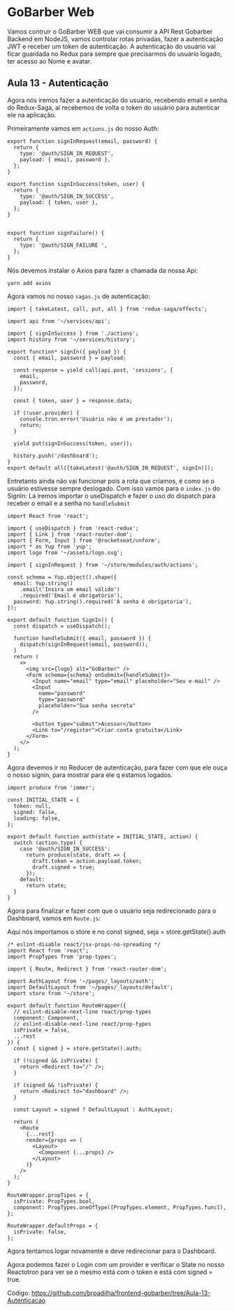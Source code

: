 # GoBarber Web

Vamos contruir o GoBarber WEB que vai consumir a API Rest Gobarber Backend em NodeJS, vamos controlar rotas privadas, fazer a autenticação JWT e receber um token de autenticação. A autenticação do usuário vai ficar guardada no Redux para sempre que precisarmos do usuário logado, ter acesso ao Nome e avatar.

## Aula 13 - Autenticação

Agora nós iremos fazer a autenticação do usuário, recebendo email e senha do Redux-Saga, ai recebemos de volta o token do usuário para autenticar ele na aplicação.

Primeiramente vamos em `actions.js` do nosso Auth:

```
export function signInRequest(email, password) {
  return {
    type: '@auth/SIGN_IN_REQUEST',
    payload: { email, password },
  };
}

export function signInSuccess(token, user) {
  return {
    type: '@auth/SIGN_IN_SUCCESS',
    payload: { token, user },
  };
}


export function signFailure() {
  return {
    type: '@auth/SIGN_FAILURE ',
  };
}

```

Nós devemos instalar o Axios para fazer a chamada da nossa Api:

```
yarn add axios
```

Agora vamos no nosso `sagas.js` de autenticação:

```
import { takeLatest, call, put, all } from 'redux-saga/effects';

import api from '~/services/api';

import { signInSuccess } from './actions';
import history from '~/services/history';

export function* signIn({ payload }) {
  const { email, password } = payload;

  const response = yield call(api.post, 'sessions', {
    email,
    password,
  });

  const { token, user } = response.data;

  if (!user.provider) {
    console.tron.error('Usuário não é um prestador');
    return;
  }

  yield put(signInSuccess(token, user));

  history.push('/dashboard');
}
export default all([takeLatest('@auth/SIGN_IN_REQUEST', signIn)]);

```

Entretanto ainda não vai funcionar pois a rota que criamos, é como se o usuário estivesse sempre deslogado.
Com isso vamos para o `index.js` do SignIn:
Lá iremos importar o useDispatch e fazer o uso do dispatch para receber o email e a senha no `handleSubmit`

```
import React from 'react';

import { useDispatch } from 'react-redux';
import { Link } from 'react-router-dom';
import { Form, Input } from '@rocketseat/unform';
import * as Yup from 'yup';
import logo from '~/assets/logo.svg';

import { signInRequest } from '~/store/modules/auth/actions';

const schema = Yup.object().shape({
  email: Yup.string()
    .email('Insira um email válido')
    .required('Email é obrigatório'),
  password: Yup.string().required('A senha é obrigatória'),
});

export default function SignIn() {
  const dispatch = useDispatch();

  function handleSubmit({ email, password }) {
    dispatch(signInRequest(email, password));
  }
  return (
    <>
      <img src={logo} alt="GoBarber" />
      <Form schema={schema} onSubmit={handleSubmit}>
        <Input name="email" type="email" placeholder="Seu e-mail" />
        <Input
          name="password"
          type="password"
          placeholder="Sua senha secreta"
        />

        <button type="submit">Acessar</button>
        <Link to="/register">Criar conta gratuita</Link>
      </Form>
    </>
  );
}

```

Agora devemos ir no Reducer de autenticação, para fazer com que ele ouça o nosso signin, para mostrar para ele q estamos logados.

```
import produce from 'immer';

const INITIAL_STATE = {
  token: null,
  signed: false,
  loading: false,
};

export default function auth(state = INITIAL_STATE, action) {
  switch (action.type) {
    case '@auth/SIGN_IN_SUCCESS':
      return produce(state, draft => {
        draft.token = action.payload.token;
        draft.signed = true;
      });
    default:
      return state;
  }
}
```

Agora para finalizar e fazer com que o usuário seja redirecionado para o Dashboard, vamos em `Route.js`:

Aqui nós importamos o store e no const signed, seja = store.getState().auth

```
/* eslint-disable react/jsx-props-no-spreading */
import React from 'react';
import PropTypes from 'prop-types';

import { Route, Redirect } from 'react-router-dom';

import AuthLayout from '~/pages/_layouts/auth';
import DefaultLayout from '~/pages/_layouts/default';
import store from '~/store';

export default function RouteWrapper({
  // eslint-disable-next-line react/prop-types
  component: Component,
  // eslint-disable-next-line react/prop-types
  isPrivate = false,
  ...rest
}) {
  const { signed } = store.getState().auth;

  if (!signed && isPrivate) {
    return <Redirect to="/" />;
  }

  if (signed && !isPrivate) {
    return <Redirect to="dashboard" />;
  }

  const Layout = signed ? DefaultLayout : AuthLayout;

  return (
    <Route
      {...rest}
      render={props => (
        <Layout>
          <Component {...props} />
        </Layout>
      )}
    />
  );
}

RouteWrapper.propTipes = {
  isPrivate: PropTypes.bool,
  component: PropTypes.oneOfType([PropTypes.element, PropTypes.func]),
};

RouteWrapper.defaultProps = {
  isPrivate: false,
};
```

Agora tentamos logar novamente e deve redirecionar para o Dashboard.

Agora podemos fazer o Login com um provider e verificar o State no nosso Reactotron para ver se o mesmo está com o token e está com signed = true.

Código: https://github.com/brpadilha/frontend-gobarber/tree/Aula-13-Autenticacao
